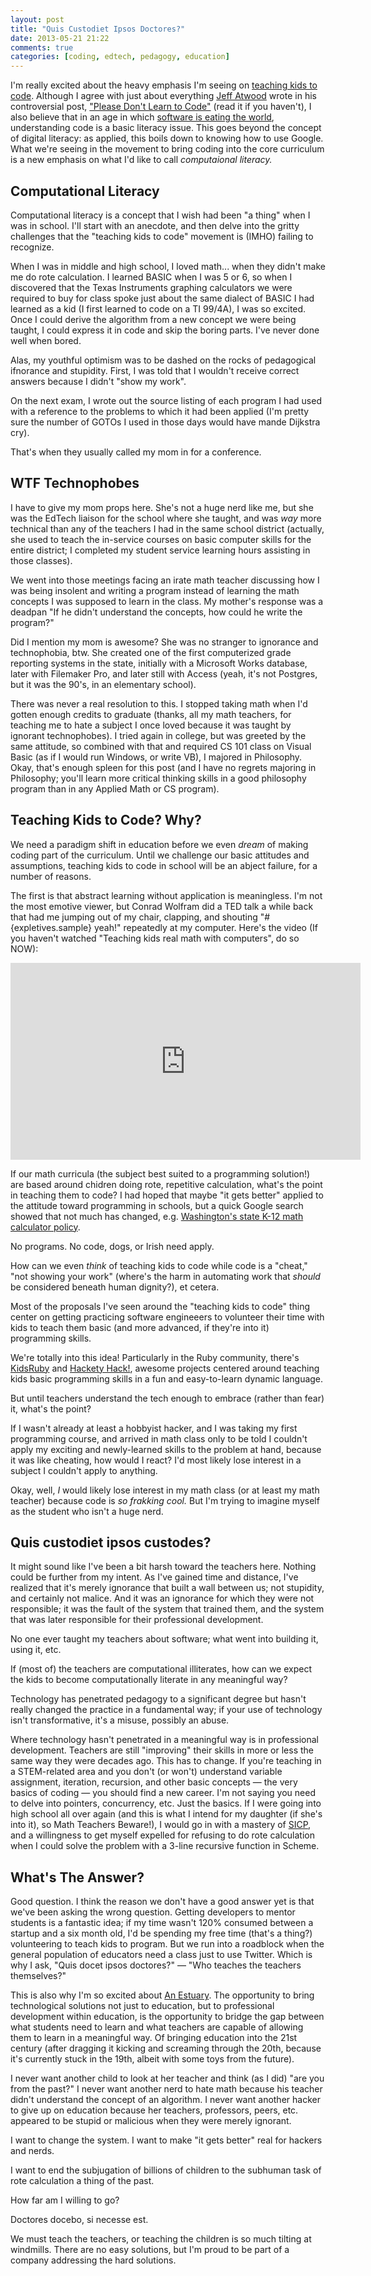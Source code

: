 ```yaml
---
layout: post
title: "Quis Custodiet Ipsos Doctores?"
date: 2013-05-21 21:22
comments: true
categories: [coding, edtech, pedagogy, education]
---
```


I'm really excited about the heavy emphasis I'm seeing on [teaching kids to code](http://gettingsmart.com/2013/05/teaching-kids-to-code-an-economic-social-justice-issue/). Although I agree with just about everything [Jeff Atwood](http://codinghorror.com) wrote in his controversial post, ["Please Don't Learn to Code"](http://www.codinghorror.com/blog/2012/05/please-dont-learn-to-code.html) (read it if you haven't), I also believe that in an age in which [software is eating the world](http://online.wsj.com/article/SB10001424053111903480904576512250915629460.html), understanding code is a basic literacy issue. This goes beyond the concept of digital literacy: as applied, this boils down to knowing how to use Google. What we're seeing in the movement to bring coding into the core curriculum is a new emphasis on what I'd like to call _computaional literacy._ 

## Computational Literacy

Computational literacy is a concept that I wish had been "a thing" when I was in school. I'll start with an anecdote, and then delve into the gritty challenges that the "teaching kids to code" movement is (IMHO) failing to recognize.

When I was in middle and high school, I loved math... when they didn't make me do rote calculation. I learned BASIC when I was 5 or 6, so when I discovered that the Texas Instruments graphing calculators we were required to buy for class spoke just about the same dialect of BASIC I had learned as a kid (I first learned to code on a TI 99/4A), I was so excited. Once I could derive the algorithm from a new concept we were being taught, I could express it in code and skip the boring parts. I've never done well when bored.

Alas, my youthful optimism was to be dashed on the rocks of pedagogical ifnorance and stupidity. First, I was told that I wouldn't receive correct answers because I didn't "show my work". 

On the next exam, I wrote out the source listing of each program I had used with a reference to the problems to which it had been applied (I'm pretty sure the number of GOTOs I used in those days would have mande Dijkstra cry). 

That's when they usually called my mom in for a conference.

<!-- more -->

## WTF Technophobes

I have to give my mom props here. She's not a huge nerd like me, but she was the EdTech liaison for the school where she taught, and was _way_ more technical than any of the teachers I had in the same school district (actually, she used to teach the in-service courses on basic computer skills for the entire district; I completed my student service learning hours assisting in those classes). 

We went into those meetings facing an irate math teacher discussing how I was being insolent and writing a program instead of learning the math concepts I was supposed to learn in the class. My mother's response was a deadpan "If he didn't understand the concepts, how could he write the program?"

Did I mention my mom is awesome? She was no stranger to ignorance and technophobia, btw. She created one of the first computerized grade reporting systems in the state, initially with a Microsoft Works database, later with Filemaker Pro, and later still with Access (yeah, it's not Postgres, but it was the 90's, in an elementary school).

There was never a real resolution to this. I stopped taking math when I'd gotten enough credits to graduate (thanks, all my math teachers, for teaching me to hate a subject I once loved because it was taught by ignorant technophobes). I tried again in college, but was greeted by the same attitude, so combined with that and required CS 101 class on Visual Basic (as if I would run Windows, or write VB), I majored in Philosophy. Okay, that's enough spleen for this post (and I have no regrets majoring in Philosophy; you'll learn more critical thinking skills in a good philosophy program than in any Applied Math or CS program).

## Teaching Kids to Code? Why?

We need a paradigm shift in education before we even _dream_ of making coding part of the curriculum. Until we challenge our basic attitudes and assumptions, teaching kids to code in school will be an abject failure, for a number of reasons.

The first is that abstract learning without application is meaningless. I'm not the most emotive viewer, but Conrad Wolfram did a TED talk a while back that had me jumping out of my chair, clapping, and shouting "#{expletives.sample} yeah!" repeatedly at my computer. Here's the video (If you haven't watched "Teaching kids real math with computers", do so NOW):

<iframe width="560" height="315" src="https://www.youtube.com/embed/60OVlfAUPJg" frameborder="0" allowfullscreen></iframe>

If our math curricula (the subject best suited to a programming solution!) are based around chidren doing rote, repetitive calculation, what's the point in teaching them to code? I had hoped that maybe "it gets better" applied to the attitude toward programming in schools, but a quick Google search showed that not much has changed, e.g. [Washington's state K-12 math calculator policy](http://www.k12.wa.us/mathematics/CalculatorPolicy.aspx).

No programs. No code, dogs, or Irish need apply.

How can we even _think_ of teaching kids to code while code is a "cheat," "not showing your work" (where's the harm in automating work that _should_ be considered beneath human dignity?), et cetera.

Most of the proposals I've seen around the "teaching kids to code" thing center on getting practicing software engineeers to volunteer their time with kids to teach them basic (and more advanced, if they're into it) programming skills.

We're totally into this idea! Particularly in the Ruby community, there's [KidsRuby](http://www.kidsruby.com/) and [Hackety Hack!](http://hackety.com/), awesome projects centered around teaching kids basic programming skills in a fun and easy-to-learn dynamic language.

But until teachers understand the tech enough to embrace (rather than fear) it, what's the point?

If I wasn't already at least a hobbyist hacker, and I was taking my first programming course, and arrived in math class only to be told I couldn't apply my exciting and newly-learned skills to the problem at hand, because it was like cheating, how would I react? I'd most likely lose interest in a subject I couldn't apply to anything.

Okay, well, _I_ would likely lose interest in my math class (or at least my math teacher) because code is _so frakking cool._ But I'm trying to imagine myself as the student who isn't a huge nerd.

## Quis custodiet ipsos custodes?

It might sound like I've been a bit harsh toward the teachers here. Nothing could be further from my intent. As I've gained time and distance, I've realized that it's merely ignorance that built a wall between us; not stupidity, and certainly not malice. And it was an ignorance for which they were not responsible; it was the fault of the system that trained them, and the system that was later responsible for their professional development.

No one ever taught my teachers about software; what went into building it, using it, etc.

If (most of) the teachers are computational illiterates, how can we expect the kids to become computationally literate in any meaningful way? 

Technology has penetrated pedagogy to a significant degree but hasn't really changed the practice in a fundamental way; if your use of technology isn't transformative, it's a misuse, possibly an abuse.

Where technology hasn't penetrated in a meaningful way is in professional development. Teachers are still "improving" their skills in more or less the same way they were decades ago. This has to change. If you're teaching in a STEM-related area and you don't (or won't) understand variable assignment, iteration, recursion, and other basic concepts &mdash; the very basics of coding &mdash; you should find a new career. I'm not saying you need to delve into pointers, concurrency, etc. Just the basics. If I were going into high school all over again (and this is what I intend for my daughter (if she's into it), so Math Teachers Beware!), I would go in with a mastery of [SICP](http://mitpress.mit.edu/sicp/), and a willingness to get myself expelled for refusing to do rote calculation when I could solve the problem with a 3-line recursive function in Scheme.

## What's The Answer?

Good question. I think the reason we don't have a good answer yet is that we've been asking the wrong question. Getting developers to mentor students is a fantastic idea; if my time wasn't 120% consumed between a startup and a six month old, I'd be spending my free time (that's a thing?) volunteering to teach kids to program. But we run into a roadblock when the general population of educators need a class just to use Twitter. Which is why I ask, "Quis docet ipsos doctores?" &mdash; "Who teaches the teachers themselves?"

This is also why I'm so excited about [An Estuary](http://anestuary.com). The opportunity to bring technological solutions not just to education, but to professional development within education, is the opportunity to bridge the gap between what students need to learn and what teachers are capable of allowing them to learn in a meaningful way. Of bringing education into the 21st century (after dragging it kicking and screaming through the 20th, because it's currently stuck in the 19th, albeit with some toys from the future).

I never want another child to look at her teacher and think (as I did) "are you from the past?" I never want another nerd to hate math because his teacher didn't understand the concept of an algorithm. I never want another hacker to give up on education because her teachers, professors, peers, etc. appeared to be stupid or malicious when they were merely ignorant. 

I want to change the system. I want to make "it gets better" real for hackers and nerds. 

I want to end the subjugation of billions of children to the subhuman task of rote calculation a thing of the past.

How far am I willing to go? 

Doctores docebo, si necesse est.

We must teach the teachers, or teaching the children is so much tilting at windmills. There are no easy solutions, but I'm proud to be part of a company addressing the hard solutions.

